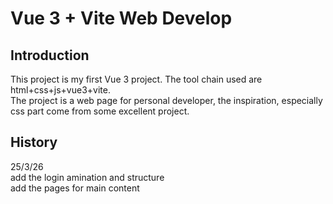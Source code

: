 # Vue 3 + Vite Web Develop

## Introduction
This project is my first Vue 3 project. The tool chain used are html+css+js+vue3+vite.<br>
The project is a web page for personal developer, the inspiration, especially css part come from some excellent project.

## History
25/3/26 <br>
add the login amination and structure <br>
add the pages for main content
